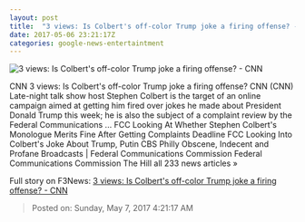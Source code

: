 ```yaml
---
layout: post
title:  "3 views: Is Colbert's off-color Trump joke a firing offense? - CNN"
date: 2017-05-06 23:21:17Z
categories: google-news-entertaintment
---
```


![3 views: Is Colbert's off-color Trump joke a firing offense? - CNN](http://i2.cdn.cnn.com/cnnnext/dam/assets/170502013027-stephen-colbert-may-1-2017-super-tease.jpg)

CNN 3 views: Is Colbert's off-color Trump joke a firing offense? CNN (CNN) Late-night talk show host Stephen Colbert is the target of an online campaign aimed at getting him fired over jokes he made about President Donald Trump this week; he is also the subject of a complaint review by the Federal Communications ... FCC Looking At Whether Stephen Colbert's Monologue Merits Fine After Getting Complaints Deadline FCC Looking Into Colbert's Joke About Trump, Putin CBS Philly Obscene, Indecent and Profane Broadcasts | Federal Communications Commission Federal Communications Commission The Hill all 233 news articles »


Full story on F3News: [3 views: Is Colbert's off-color Trump joke a firing offense? - CNN](http://www.f3nws.com/n/Hj2bUB)

> Posted on: Sunday, May 7, 2017 4:21:17 AM
